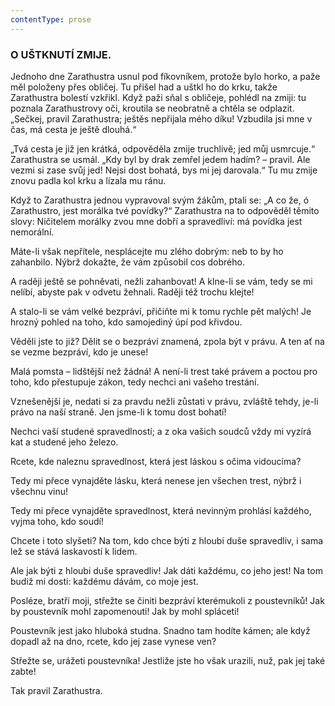 ```yaml
---
contentType: prose
---
```


<section>

### O UŠTKNUTÍ ZMIJE.

Jednoho dne Zarathustra usnul pod fíkovníkem, protože bylo horko, a paže měl položeny přes obličej. Tu přišel had a uštkl ho do krku, takže Zarathustra bolestí vzkřikl. Když paži sňal s obličeje, pohlédl na zmiji: tu poznala Zarathustrovy oči, kroutila se neobratně a chtěla se odplazit. „Sečkej, pravil Zarathustra; ještěs nepřijala mého díku! Vzbudila jsi mne v čas, má cesta je ještě dlouhá.“

„Tvá cesta je již jen krátká, odpověděla zmije truchlivě; jed můj usmrcuje.“ Zarathustra se usmál. „Kdy byl by drak zemřel jedem hadím? – pravil. Ale vezmi si zase svůj jed! Nejsi dost bohatá, bys mi jej darovala.“ Tu mu zmije znovu padla kol krku a lízala mu ránu. 

Když to Zarathustra jednou vypravoval svým žákům, ptali se: „A co že, ó Zarathustro, jest morálka tvé povídky?“ Zarathustra na to odpověděl těmito slovy: Ničitelem morálky zvou mne dobří a spravedliví: má povídka jest nemorální.

Máte-li však nepřítele, nesplácejte mu zlého dobrým: neb to by ho zahanbilo. Nýbrž dokažte, že vám způsobil cos dobrého.

A raději ještě se pohněvati, nežli zahanbovat! A klne-li se vám, tedy se mi nelíbí, abyste pak v odvetu žehnali. Raději též trochu klejte!

A stalo-li se vám velké bezpráví, přičiňte mi k tomu rychle pět malých! Je hrozný pohled na toho, kdo samojediný úpí pod křivdou.

Věděli jste to již? Dělit se o bezpráví znamená, zpola být v právu. A ten ať na se vezme bezpráví, kdo je unese!

Malá pomsta – lidštější než žádná! A není-li trest také právem a poctou pro toho, kdo přestupuje zákon, tedy nechci ani vašeho trestání.

Vznešenější je, nedati si za pravdu nežli zůstati v právu, zvláště tehdy, je-li právo na naší straně. Jen jsme-li k tomu dost bohatí!

Nechci vaší studené spravedlností; a z oka vašich soudců vždy mi vyzírá kat a studené jeho železo.

Rcete, kde naleznu spravedlnost, která jest láskou s očima vidoucíma?

Tedy mi přece vynajděte lásku, která nenese jen všechen trest, nýbrž i všechnu vinu!

Tedy mi přece vynajděte spravedlnost, která nevinným prohlásí každého, vyjma toho, kdo soudí!

Chcete i toto slyšeti? Na tom, kdo chce býti z hloubi duše spravedliv, i sama lež se stává laskavostí k lidem.

Ale jak býti z hloubi duše spravedliv! Jak dáti každému, co jeho jest! Na tom budiž mi dosti: každému dávám, co moje jest.

Posléze, bratří moji, střežte se činiti bezpráví kterémukoli z poustevníků! Jak by poustevník mohl zapomenouti! Jak by mohl spláceti!

Poustevník jest jako hluboká studna. Snadno tam hodíte kámen; ale když dopadl až na dno, rcete, kdo jej zase vynese ven? 

Střežte se, urážeti poustevníka! Jestliže jste ho však urazili, nuž, pak jej také zabte!

</section>

<section>

Tak pravil Zarathustra.

</section>

